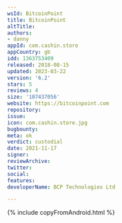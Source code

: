 ```yaml
---
wsId: BitcoinPoint
title: BitcoinPoint
altTitle: 
authors:
- danny
appId: com.cashin.store
appCountry: gb
idd: 1363753409
released: 2018-08-15
updated: 2023-03-22
version: '6.2'
stars: 5
reviews: 4
size: '107437056'
website: https://bitcoinpoint.com
repository: 
issue: 
icon: com.cashin.store.jpg
bugbounty: 
meta: ok
verdict: custodial
date: 2021-11-17
signer: 
reviewArchive: 
twitter: 
social: 
features: 
developerName: BCP Technologies Ltd

---
```


{% include copyFromAndroid.html %}
